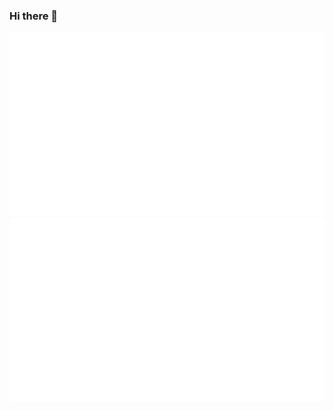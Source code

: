 ### Hi there 👋


![](https://raw.githubusercontent.com/AlexGavrilov939/github-stats/master/generated/languages.svg#gh-dark-mode-only)
![](https://raw.githubusercontent.com/AlexGavrilov939/github-stats/master/generated/languages.svg#gh-light-mode-only)
